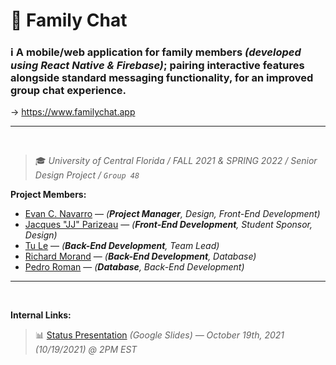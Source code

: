 # :speech_balloon: Family Chat

### :information_source: A mobile/web application for family members _(developed using React Native & Firebase)_; pairing interactive features alongside standard messaging functionality, for an improved group chat experience.

→  https://www.familychat.app

<hr>
<br>

> :mortar_board: _University of Central Florida / FALL 2021 & SPRING 2022 / Senior Design Project / `Group 48`_

**Project Members:**
- [Evan C. Navarro](https://www.linkedin.com/in/EvanCNavarro/) — _(**Project Manager**, Design, Front-End Development)_
- [Jacques "JJ" Parizeau](https://www.linkedin.com/in/jjparizeau/) — _(**Front-End Development**, Student Sponsor, Design)_
- [Tu Le](https://www.linkedin.com/in/connect-tu-le/) — _(**Back-End Development**, Team Lead)_
- [Richard Morand](https://www.linkedin.com/in/richard-m-7a5235208/) — _(**Back-End Development**, Database)_
- [Pedro Roman](https://www.linkedin.com/in/pedro-roman-profile/) — _(**Database**, Back-End Development)_

<hr>
<br>

**Internal Links:**
> 📊 [Status Presentation](https://www.linkedin.com/in/EvanCNavarro/) _(Google Slides) — October 19th, 2021 (10/19/2021) @ 2PM EST_
